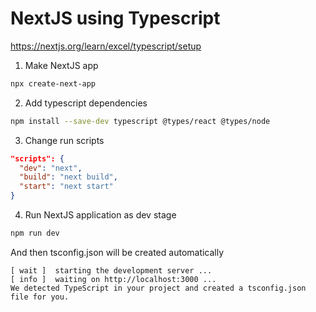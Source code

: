 # NextJS using Typescript

https://nextjs.org/learn/excel/typescript/setup

1. Make NextJS app

```bash
npx create-next-app
```

2. Add typescript dependencies

```bash
npm install --save-dev typescript @types/react @types/node
```

3. Change run scripts

```json
"scripts": {
  "dev": "next",
  "build": "next build",
  "start": "next start"
}
```

4. Run NextJS application as dev stage

```bash
npm run dev
```

And then tsconfig.json will be created automatically

```
[ wait ]  starting the development server ...
[ info ]  waiting on http://localhost:3000 ...
We detected TypeScript in your project and created a tsconfig.json file for you.
```
